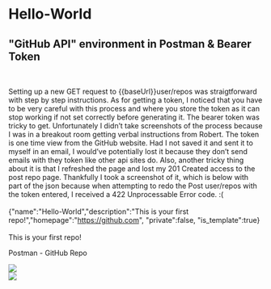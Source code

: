 # Hello-World

<h2>"GitHub API" environment in Postman & Bearer Token</h2>
<br>

Setting up a new GET request to {{baseUrl}}user/repos was straigtforward with step by step instructions. As for getting a token, I noticed that you have to be very careful with this process and where you store the token as it can stop working if not set correctly before generating it. The bearer token was tricky to get. Unfortunately I didn’t take screenshots of the process because I was in a breakout room getting verbal instructions from Robert. The token is one time view from the GitHub website. Had I not saved it and sent it to myself in an email, I would’ve potentially lost it because they don’t send emails with they token like other api sites do. Also, another tricky thing about it is that I refreshed the page and lost my 201 Created access to the post repo page. Thankfully I took a screenshot of it, which is below with part of the json because when attempting to redo the Post user/repos with the token entered, I received a 422 Unprocessable Error code. :(
<br>
<br>
{"name":"Hello-World","description":"This is your first repo!","homepage":"https://github.com",
"private":false,
"is_template":true}
<br><br>
This is your first repo!

Postman - GitHub Repo <br>

<img src="https://github.com/user-attachments/assets/b280b5e3-a761-4fa2-9846-18d5d838be0b">
<br>
<img src="https://github.com/user-attachments/assets/21a391f0-98d0-44c8-8a18-d2ff08e88fa9">
